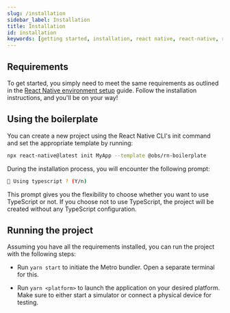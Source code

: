 ```yaml
---
slug: /installation
sidebar_label: Installation
title: Installation
id: installation
keywords: [getting started, installation, react native, react-native, react-native-boilerplate, boilerplate, react-native-template, template, TypeScript, JavaScript]
---
```


## Requirements

To get started, you simply need to meet the same requirements as outlined in the 
[React Native environment setup](https://reactnative.dev/docs/environment-setup) guide. 
Follow the installation instructions, and you'll be on your way!

## Using the boilerplate

You can create a new project using the React Native CLI's init command and set the appropriate template by running:

```bash title=">_ terminal"
npx react-native@latest init MyApp --template @obs/rn-boilerplate
```

During the installation process, you will encounter the following prompt:

```bash title=">_ terminal"
📘 Using typescript ? (Y/n)
```

This prompt gives you the flexibility to choose whether you want to use TypeScript or not. 
If you choose not to use TypeScript, the project will be created without any TypeScript configuration.

## Running the project

Assuming you have all the requirements installed, you can run the project with the following steps:

- Run `yarn start` to initiate the Metro bundler. Open a separate terminal for this.

- Run `yarn <platform>` to launch the application on your desired platform. 
Make sure to either start a simulator or connect a physical device for testing.
